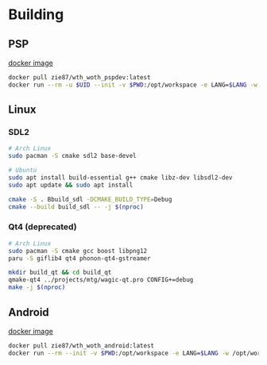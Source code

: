 # Building

## PSP
[docker image](https://hub.docker.com/repository/docker/zie87/wth_woth_pspdev)

```.sh
docker pull zie87/wth_woth_pspdev:latest
docker run --rm -u $UID --init -v $PWD:/opt/workspace -e LANG=$LANG -w /opt/workspace -it zie87/wth_woth_pspdev /bin/sh "./.github/tools/psp/build.sh" Debug
```

## Linux

### SDL2

```.sh
# Arch Linux
sudo pacman -S cmake sdl2 base-devel

# Ubuntu
sudo apt install build-essential g++ cmake libz-dev libsdl2-dev
sudo apt update && sudo apt install

cmake -S . Bbuild_sdl -DCMAKE_BUILD_TYPE=Debug
cmake --build build_sdl -- -j $(nproc)
```

### Qt4 (deprecated)
```.sh
# Arch Linux
sudo pacman -S cmake gcc boost libpng12
paru -S giflib4 qt4 phonon-qt4-gstreamer

mkdir build_qt && cd build_qt
qmake-qt4 ../projects/mtg/wagic-qt.pro CONFIG+=debug
make -j $(nproc)
```

## Android
[docker image](https://hub.docker.com/repository/docker/zie87/wth_woth_android)

```.sh
docker pull zie87/wth_woth_android:latest
docker run --rm --init -v $PWD:/opt/workspace -e LANG=$LANG -w /opt/workspace -it zie87/wth_woth_android /bin/sh "./.github/tools/ndk/build.sh" debug
```
